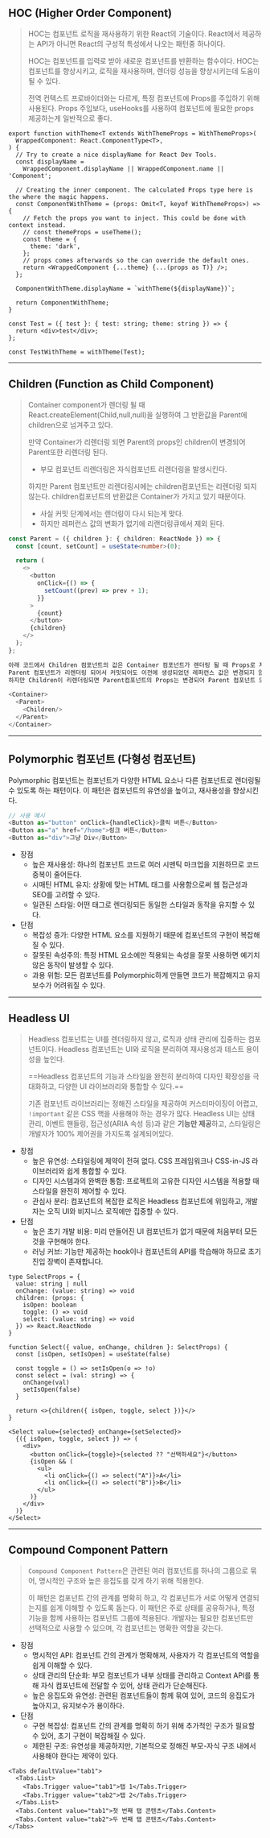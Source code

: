 ## HOC (Higher Order Component)

> HOC는 컴포넌트 로직을 재사용하기 위한 React의 기술이다.
> React에서 제공하는 API가 아니면 React의 구성적 특성에서 나오는 패턴중 하나이다.
> 
> HOC는 컴포넌트를 입력로 받아 새로운 컴포넌트를 반환하는 함수이다.
> HOC는 컴포넌트를 향상시키고, 로직을 재사용하며, 렌더링 성능을 향상시키는데 도움이 될 수 있다.
> 
> 전역 컨텍스트 프로바이더와는 다르게, 특정 컴포넌트에 Props를 주입하기 위해 사용된다.
> Props 주입보다, useHooks를 사용하여 컴포넌트에 필요한 props 제공하는게 일반적으로 좋다.

```tsx
export function withTheme<T extends WithThemeProps = WithThemeProps>(
  WrappedComponent: React.ComponentType<T>,
) {
  // Try to create a nice displayName for React Dev Tools.
  const displayName =
    WrappedComponent.displayName || WrappedComponent.name || 'Component';

  // Creating the inner component. The calculated Props type here is the where the magic happens.
  const ComponentWithTheme = (props: Omit<T, keyof WithThemeProps>) => {
    // Fetch the props you want to inject. This could be done with context instead.
    // const themeProps = useTheme();
    const theme = {
      theme: 'dark',
    };
    // props comes afterwards so the can override the default ones.
    return <WrappedComponent {...theme} {...(props as T)} />;
  };

  ComponentWithTheme.displayName = `withTheme(${displayName})`;

  return ComponentWithTheme;
}

const Test = ({ test }: { test: string; theme: string }) => {
  return <div>test</div>;
};

const TestWithTheme = withTheme(Test);

```

___

## Children (Function as Child Component)

> Container component가 렌더링 될 때 React.createElement(Child,null,null)을 실행하여 그 반환값을 Parent에 children으로 넘겨주고 있다.
>
> 만약 Container가 리렌더링 되면 Parent의 props인 children이 변경되어  Parent또한 리렌더링 된다.
>
> - 부모 컴포넌트 리렌더링은 자식컴포넌트 리렌더링을 발생시킨다.
>
> 하지만 Parent 컴포넌트만 리렌더링시에는 children컴포넌트는 리렌더링 되지 않는다.
> children컴포넌트의 반환값은 Container가 가지고 있기 때문이다.
>
> - 사실 커밋 단계에서는 렌더링이 다시 되는게 맞다.
> - 하지만 레퍼런스 값의 변화가 없기에 리랜더링큐에서 제외 된다.


```ts
const Parent = ({ children }: { children: ReactNode }) => {
  const [count, setCount] = useState<number>(0);

  return (
    <>
      <button
        onClick={() => {
          setCount((prev) => prev + 1);
        }}
      >
        {count}
      </button>
      {children}
    </>
  );
};

아래 코드에서 Children 컴포넌트의 값은 Container 컴포넌트가 렌더링 될 때 Props로 저장된다.
Parent 컴포넌트가 리렌더링 되어서 커밋되어도 이전에 생성되었던 레퍼런스 값은 변경되지 않기에 리랜더링 되지 않는다.
하지만 Children이 리렌더링되면 Parent컴포넌트의 Props는 변경되어 Parent 컴포넌트 또한 리랜더링 된다.

<Container>
  <Parent>
  	<Children/>
  </Parent>
</Container>
```

___

##  Polymorphic 컴포넌트 (다형성 컴포넌트)

Polymorphic 컴포넌트는 컴포넌트가 다양한 HTML 요소나 다른 컴포넌트로 렌더링될 수 있도록 하는 패턴이다. 이 패턴은 컴포넌트의 유연성을 높이고, 재사용성을 향상시킨다. 

``` ts
// 사용 예시
<Button as="button" onClick={handleClick}>클릭 버튼</Button>
<Button as="a" href="/home">링크 버튼</Button>
<Button as="div">그냥 Div</Button>
```

- 장점
	- 높은 재사용성: 하나의 컴포넌트 코드로 여러 시맨틱 마크업을 지원하므로 코드 중복이 줄어든다.
	- 시매틴 HTML 유지: 상황에 맞는 HTML 태그를 사용함으로써 웹 접근성과 SEO를 고려할 수 있다.
	- 일관된 스타일: 어떤 태그로 렌더링되든 동일한 스타일과 동작을 유지할 수 있다.
- 단점
	- 복잡성 증가: 다양한 HTML 요소를 지원하기 때문에 컴포넌트의 구현이 복잡해질 수 있다.
	- 잘못된 속성주의: 특정 HTML 요소에만 적용되는 속성을 잘못 사용하면 예기치 않은 동작이 발생할 수 있다.
	- 과용 위험: 모든 컴포넌트를 Polymorphic하게 만들면 코드가 복잡해지고 유지보수가 어려워질 수 있다.

---
## Headless UI

> Headless 컴포넌트는 UI를 렌더링하지 않고, 로직과 상태 관리에 집중하는 컴포넌트이다. Headless 컴포넌트는 UI와 로직을 분리하여 재사용성과 테스트 용이성을 높인다.
> 
> ==Headless 컴포넌트의 기능과 스타일을 완전히 분리하여 디자인 확장성을 극대화하고, 다양한 UI 라이브러리와 통합할 수 있다.==
> 
> 기존 컴포넌트 라이브러리는 정해진 스타일을 제공하여 커스터마이징이 어렵고, `!important` 같은 CSS 핵을 사용해야 하는 경우가 많다. Headless UI는 상태 관리, 이벤트 핸들링, 접근성(ARIA 속성 등)과 같은 **기능만 제공**하고, 스타일링은 개발자가 100% 제어권을 가지도록 설계되어있다.

- 장점
	- 높은 유연성: 스타일링에 제약이 전혀 없다. CSS 프레임워크나 CSS-in-JS 라이브러리와 쉽게 통합할 수 있다.
	- 디자인 시스템과의 완벽한 통합: 프로젝트의 고유한 디자인 시스템을 적용할 때 스타일을 완전히 제어할 수 있다.
	- 관심사 분리: 컴포넌트의 복잡한 로직은 Headless 컴포넌트에 위임하고, 개발자는 오직 UI와 비지니스 로직에만 집중할 수 있다.
- 단점
	- 높은 초기 개발 비용: 미리 만들어진 UI 컴포넌트가 없기 때문에 처음부터 모든 것을 구현해야 한다.
	- 러닝 커브: 기능만 제공하는 hook이나 컴포넌트의 API를 학습해야 하므로 초기 진입 장벽이 존재합니다.

``` tsx
type SelectProps = {
  value: string | null
  onChange: (value: string) => void
  children: (props: {
    isOpen: boolean
    toggle: () => void
    select: (value: string) => void
  }) => React.ReactNode
}

function Select({ value, onChange, children }: SelectProps) {
  const [isOpen, setIsOpen] = useState(false)

  const toggle = () => setIsOpen(o => !o)
  const select = (val: string) => {
    onChange(val)
    setIsOpen(false)
  }

  return <>{children({ isOpen, toggle, select })}</>
}

<Select value={selected} onChange={setSelected}>
  {({ isOpen, toggle, select }) => (
    <div>
      <button onClick={toggle}>{selected ?? "선택하세요"}</button>
      {isOpen && (
        <ul>
          <li onClick={() => select("A")}>A</li>
          <li onClick={() => select("B")}>B</li>
        </ul>
      )}
    </div>
  )}
</Select>

```

---
## Compound Component Pattern

> `Compound Component Pattern`은 관련된 여러 컴포넌트를 하나의 그룹으로 묶어, 명시적인 구조와 높은 응집도를 갖게 하기 위해 적용한다. 
> 
> 이 패턴은 컴포넌트 간의 관계를 명확히 하고, 각 컴포넌트가 서로 어떻게 연결되는지를 쉽게 이해할 수 있도록 돕는다. 이 패턴은 주로 상태를 공유하거나, 특정 기능을 함께 사용하는 컴포넌트 그룹에 적용된다.
> 개발자는 필요한 컴포넌트만 선택적으로 사용할 수 있으며, 각 컴포넌트는 명확한 역할을 갖는다. 

- 장점
	- 명시적인 API: 컴포넌트 간의 관계가 명확해져, 사용자가 각 컴포넌트의 역할을 쉽게 이해할 수 있다.
	- 상태 관리의 단순화: 부모 컴포넌트가 내부 상태를 관리하고 Context API를 통해 자식 컴포넌트에 전달할 수 있어, 상태 관리가 단순해진다.
	- 높은 응집도와 유연성: 관련된 컴포넌트들이 함께 묶여 있어, 코드의 응집도가 높아지고, 유지보수가 용이하다.
- 단점
	- 구현 복잡성: 컴포넌트 간의 관계를 명확히 하기 위해 추가적인 구조가 필요할 수 있어, 초기 구현이 복잡해질 수 있다.
	- 제한된 구조: 유연성을 제공하지만, 기본적으로 정해진 부모-자식 구조 내에서 사용해야 한다는 제약이 있다.

``` tsx
<Tabs defaultValue="tab1">
  <Tabs.List>
    <Tabs.Trigger value="tab1">탭 1</Tabs.Trigger>
    <Tabs.Trigger value="tab2">탭 2</Tabs.Trigger>
  </Tabs.List>
  <Tabs.Content value="tab1">첫 번째 탭 콘텐츠</Tabs.Content>
  <Tabs.Content value="tab2">두 번째 탭 콘텐츠</Tabs.Content>
</Tabs>
```
